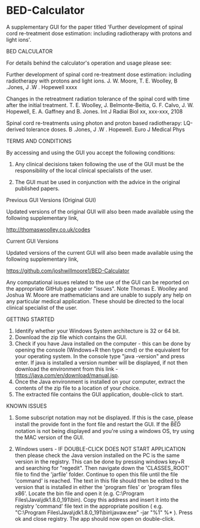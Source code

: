 # BED-Calculator
A supplementary GUI for the paper titled 'Further development of spinal cord re-treatment dose estimation: including radiotherapy with protons and light ions'.

BED CALCULATOR

For details behind the calculator's operation and usage please see:

Further development of spinal cord re-treatment dose estimation: including radiotherapy with protons and light ions. J. W. Moore,  T. E. Woolley, B .Jones, J .W . Hopewell xxxx

Changes in the retreatment radiation tolerance of the spinal cord with time after the initial treatment. T. E. Woolley, J. Belmonte-Beitia, G. F. Calvo, J. W. Hopewell, E. A. Gaffney and B. Jones. 
Int J Radiai Biol xx, xxx-xxx, 2108

Spinal cord re-treatments using photon and proton based radiotherapy: LQ-derived tolerance doses. B .Jones, J .W . Hopewell.
Euro J Medical Phys



TERMS AND CONDITIONS

By accessing and using the GUI you accept the following conditions:

1) Any clinical decisions taken following the use of the GUI must be the responsibility of the local clinical specialists of the user.

2) The GUI must be used in conjunction with the advice in the original published papers.


Previous GUI Versions (Original GUI)

Updated versions of the original GUI will also been made available using the following supplementary link,

http://thomaswoolley.co.uk/codes


Current GUI Versions

Updated versions of the current GUI will also been made available using the following supplementary link,

https://github.com/joshwillmoore1/BED-Calculator

Any computational issues related to the use of the GUI can be reported on the appropriate GitHub page under "issues". Note Thomas E. Woolley and Joshua W. Moore are mathematicians and are unable to supply any help on any particular medical application. These should be directed to the local clinical specialist of the user.



GETTING STARTED

1) Identify whether your Windows System architecture is 32 or 64 bit.
2) Download the zip file which contains the GUI.
3) Check if you have Java installed on the computer - this can be done by opening the console (Windows+R then type cmd) or the equivalent for your operating system. In the console type "java -version" and press enter. If java is installed a version number will be displayed, if not then download the environment from this link  - https://java.com/en/download/manual.jsp.  
4) Once the Java environment is installed on your computer, extract the contents of the zip file to a location of your choice. 
5) The extracted file contains the GUI application, double-click to start.

KNOWN ISSUES

1. Some subscript notation may not be displayed. If this is the case, please install the provide font in the font file and restart the GUI. If the B̅E̅D̅ notation is not being displayed and you're using a windows OS, try using the MAC version of the GUI.

2. Windows users - IF DOUBLE-CLICK DOES NOT START APPLICATION then please check the Java version installed on the PC is the same version in the registry. This can be done by pressing windows key+R and searching for "regedit". Then navigate down the 'CLASSES_ROOT' file to find the 'jarfile' folder. Continue to open this file until the file 'command' is reached. 
The text in this file should then be edited to the version that is installed in either the 'program files' or 'program files x86'. Locate the bin file and open it (e.g. C:\Program Files\Java\jdk1.8.0_191\bin). Copy this address and insert it into the registry 'command' file text in the appropriate position ( e.g. "C:\Program Files\Java\jdk1.8.0_191\bin\javaw.exe" -jar "%1" %* ). Press ok and close registry. The app should now open on double-click.

